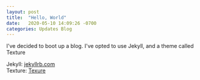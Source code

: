 ```yaml
---
layout: post
title:  "Hello, World"
date:   2020-05-10 14:09:26 -0700
categories: Updates Blog
---
```

I've decided to boot up a blog. I've opted to use Jekyll, and a theme called Texture

Jekyll: [jekyllrb.com](https://jekyllrb.com/)  
Texture:  [Texure](http://jekyllthemes.org/themes/Texture-Theme/)
